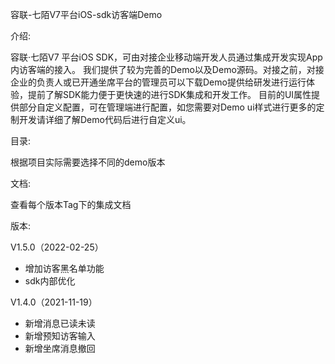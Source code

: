 容联-七陌V7平台iOS-sdk访客端Demo

介绍:

容联·七陌V7 平台iOS SDK，可由对接企业移动端开发人员通过集成开发实现App内访客端的接入。
我们提供了较为完善的Demo以及Demo源码。对接之前，对接企业的负责人或已开通坐席平台的管理员可以下载Demo提供给研发进行运行体验，提前了解SDK能力便于更快速的进行SDK集成和开发工作。
目前的UI属性提供部分自定义配置，可在管理端进行配置，如您需要对Demo ui样式进行更多的定制开发请详细了解Demo代码后进行自定义ui。 


目录:

根据项目实际需要选择不同的demo版本


文档:

查看每个版本Tag下的集成文档


版本:

V1.5.0（2022-02-25）
* 增加访客黑名单功能
* sdk内部优化

V1.4.0（2021-11-19）
* 新增消息已读未读
* 新增预知访客输入
* 新增坐席消息撤回

